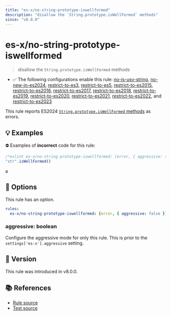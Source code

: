```yaml
---
title: "es-x/no-string-prototype-iswellformed"
description: "disallow the `String.prototype.isWellFormed` methods"
since: "v8.0.0"
---
```


# es-x/no-string-prototype-iswellformed
> disallow the `String.prototype.isWellFormed` methods

- ✅ The following configurations enable this rule: [no-is-usv-string], [no-new-in-es2024], [restrict-to-es3], [restrict-to-es5], [restrict-to-es2015], [restrict-to-es2016], [restrict-to-es2017], [restrict-to-es2018], [restrict-to-es2019], [restrict-to-es2020], [restrict-to-es2021], [restrict-to-es2022], and [restrict-to-es2023]

This rule reports ES2024 [`String.prototype.isWellFormed` methods](https://github.com/tc39/proposal-is-usv-string) as errors.

## 💡 Examples

⛔ Examples of **incorrect** code for this rule:

<eslint-playground type="bad">

```js
/*eslint es-x/no-string-prototype-iswellformed: [error, { aggressive: true }] */
"str".isWellFormed()
```

</eslint-playground>a

## 🔧 Options

This rule has an option.

```yaml
rules:
  es-x/no-string-prototype-iswellformed: [error, { aggressive: false }]
```

### aggressive: boolean

Configure the aggressive mode for only this rule.
This is prior to the `settings['es-x'].aggressive` setting.

## 🚀 Version

This rule was introduced in v8.0.0.

## 📚 References

- [Rule source](https://github.com/eslint-community/eslint-plugin-es-x/blob/master/lib/rules/no-string-prototype-iswellformed.js)
- [Test source](https://github.com/eslint-community/eslint-plugin-es-x/blob/master/tests/lib/rules/no-string-prototype-iswellformed.js)

[no-is-usv-string]: ../configs/index.md#no-is-usv-string
[no-new-in-es2024]: ../configs/index.md#no-new-in-es2024
[restrict-to-es3]: ../configs/index.md#restrict-to-es3
[restrict-to-es5]: ../configs/index.md#restrict-to-es5
[restrict-to-es2015]: ../configs/index.md#restrict-to-es2015
[restrict-to-es2016]: ../configs/index.md#restrict-to-es2016
[restrict-to-es2017]: ../configs/index.md#restrict-to-es2017
[restrict-to-es2018]: ../configs/index.md#restrict-to-es2018
[restrict-to-es2019]: ../configs/index.md#restrict-to-es2019
[restrict-to-es2020]: ../configs/index.md#restrict-to-es2020
[restrict-to-es2021]: ../configs/index.md#restrict-to-es2021
[restrict-to-es2022]: ../configs/index.md#restrict-to-es2022
[restrict-to-es2023]: ../configs/index.md#restrict-to-es2023
